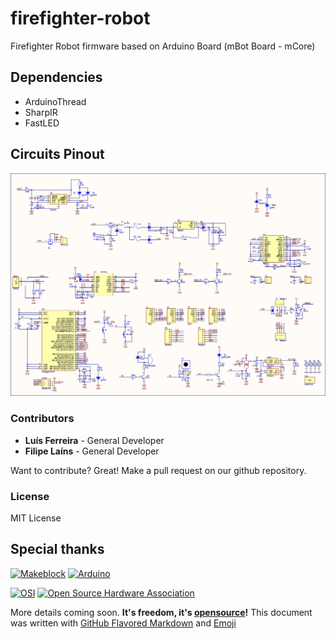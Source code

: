 # firefighter-robot
Firefighter Robot firmware based on Arduino Board (mBot Board - mCore)

## Dependencies
- ArduinoThread
- SharpIR
- FastLED

## Circuits Pinout
![IMG1](docs/circuit_scheme.png)

### Contributors
 - **Luís Ferreira** - General Developer
 - **Filipe Laíns** - General Developer

Want to contribute? Great! Make a pull request on our github repository.

### License
MIT License

## Special thanks
[<img src="https://hax.co/wp-content/uploads/2015/11/hax-makeblock.png" alt="Makeblock" width="100">](http://www.makeblock.com/) [<img src="https://www.arduino.cc/en/uploads/Trademark/ArduinoCommunityLogo.png" alt="Arduino" width="100">](http://arduino.cc/)

[![OSI](https://opensource.org/files/osi_logo_100X133_90ppi_0.png "Open Source Initiative")](https://opensource.org/) [<img src="https://upload.wikimedia.org/wikipedia/commons/thumb/f/fd/Open-source-hardware-logo.svg/512px-Open-source-hardware-logo.svg.png" alt="Open Source Hardware Association" width="120">](http://www.oshwa.org/ "Open Source Hardware Association")

More details coming soon. **It's freedom, it's [opensource](https://opensource.org/)!**
This document was written with [GitHub Flavored Markdown](https://guides.github.com/features/mastering-markdown/) and [Emoji](http://www.emoji-cheat-sheet.com/)
